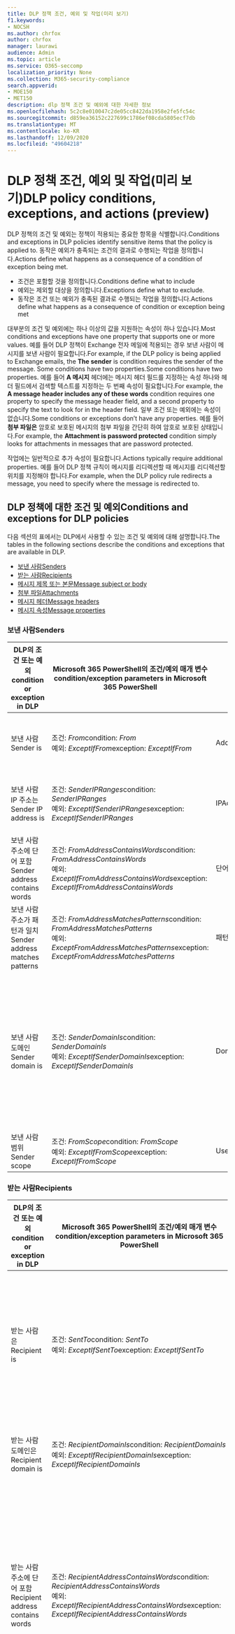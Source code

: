 ```yaml
---
title: DLP 정책 조건, 예외 및 작업(미리 보기)
f1.keywords:
- NOCSH
ms.author: chrfox
author: chrfox
manager: laurawi
audience: Admin
ms.topic: article
ms.service: O365-seccomp
localization_priority: None
ms.collection: M365-security-compliance
search.appverid:
- MOE150
- MET150
description: dlp 정책 조건 및 예외에 대한 자세한 정보
ms.openlocfilehash: 5c2c8e010047c2de05cc8422da1958e2fe5fc54c
ms.sourcegitcommit: d859ea36152c227699c1786ef08cda5805ecf7db
ms.translationtype: MT
ms.contentlocale: ko-KR
ms.lasthandoff: 12/09/2020
ms.locfileid: "49604218"
---
```

# <a name="dlp-policy-conditions-exceptions-and-actions-preview"></a><span data-ttu-id="acf7a-103">DLP 정책 조건, 예외 및 작업(미리 보기)</span><span class="sxs-lookup"><span data-stu-id="acf7a-103">DLP policy conditions, exceptions, and actions (preview)</span></span>

<span data-ttu-id="acf7a-104">DLP 정책의 조건 및 예외는 정책이 적용되는 중요한 항목을 식별합니다.</span><span class="sxs-lookup"><span data-stu-id="acf7a-104">Conditions and exceptions in DLP policies identify sensitive items that the policy is applied to.</span></span> <span data-ttu-id="acf7a-105">동작은 예외가 충족되는 조건의 결과로 수행되는 작업을 정의합니다.</span><span class="sxs-lookup"><span data-stu-id="acf7a-105">Actions define what happens as a consequence of a condition of exception being met.</span></span>

- <span data-ttu-id="acf7a-106">조건은 포함할 것을 정의합니다.</span><span class="sxs-lookup"><span data-stu-id="acf7a-106">Conditions define what to include</span></span>
- <span data-ttu-id="acf7a-107">예외는 제외할 대상을 정의합니다.</span><span class="sxs-lookup"><span data-stu-id="acf7a-107">Exceptions define what to exclude.</span></span>
- <span data-ttu-id="acf7a-108">동작은 조건 또는 예외가 충족된 결과로 수행되는 작업을 정의합니다.</span><span class="sxs-lookup"><span data-stu-id="acf7a-108">Actions define what happens as a consequence of condition or exception being met</span></span>
 
<span data-ttu-id="acf7a-109">대부분의 조건 및 예외에는 하나 이상의 값을 지원하는 속성이 하나 있습니다.</span><span class="sxs-lookup"><span data-stu-id="acf7a-109">Most conditions and exceptions have one property that supports one or more values.</span></span> <span data-ttu-id="acf7a-110">예를 들어 DLP 정책이 Exchange 전자 메일에  적용되는 경우 보낸 사람이 메시지를 보낸 사람이 필요합니다.</span><span class="sxs-lookup"><span data-stu-id="acf7a-110">For example, if the DLP policy is being applied to Exchange emails, the **The sender** is condition requires the sender of the message.</span></span> <span data-ttu-id="acf7a-111">Some conditions have two properties.</span><span class="sxs-lookup"><span data-stu-id="acf7a-111">Some conditions have two properties.</span></span> <span data-ttu-id="acf7a-112">예를 들어 **A 메시지** 헤더에는 메시지 헤더 필드를 지정하는 속성 하나와 헤더 필드에서 검색할 텍스트를 지정하는 두 번째 속성이 필요합니다.</span><span class="sxs-lookup"><span data-stu-id="acf7a-112">For example, the **A message header includes any of these words** condition requires one property to specify the message header field, and a second property to specify the text to look for in the header field.</span></span> <span data-ttu-id="acf7a-113">일부 조건 또는 예외에는 속성이 없습니다.</span><span class="sxs-lookup"><span data-stu-id="acf7a-113">Some conditions or exceptions don’t have any properties.</span></span> <span data-ttu-id="acf7a-114">예를 들어 **첨부 파일은** 암호로 보호된 메시지의 첨부 파일을 간단히 하여 암호로 보호된 상태입니다.</span><span class="sxs-lookup"><span data-stu-id="acf7a-114">For example, the **Attachment is password protected** condition simply looks for attachments in messages that are password protected.</span></span>

<span data-ttu-id="acf7a-115">작업에는 일반적으로 추가 속성이 필요합니다.</span><span class="sxs-lookup"><span data-stu-id="acf7a-115">Actions typically require additional properties.</span></span> <span data-ttu-id="acf7a-116">예를 들어 DLP 정책 규칙이 메시지를 리디렉션할 때 메시지를 리디렉션할 위치를 지정해야 합니다.</span><span class="sxs-lookup"><span data-stu-id="acf7a-116">For example, when the DLP policy rule redirects a message, you need to specify where the message is redirected to.</span></span> 
<!-- Some actions have multiple properties that are available or required. For example, when the rule adds a header field to the message header, you need to specify both the name and value of the header. When the rule adds a disclaimer to messages, you need to specify the disclaimer text, but you can also specify where to insert the text, or what to do if the disclaimer can't be added to the message. Typically, you can configure multiple actions in a rule, but some actions are exclusive. For example, one rule can't reject and redirect the same message.-->

## <a name="conditions-and-exceptions-for-dlp-policies"></a><span data-ttu-id="acf7a-117">DLP 정책에 대한 조건 및 예외</span><span class="sxs-lookup"><span data-stu-id="acf7a-117">Conditions and exceptions for DLP policies</span></span>

<span data-ttu-id="acf7a-118">다음 섹션의 표에서는 DLP에서 사용할 수 있는 조건 및 예외에 대해 설명합니다.</span><span class="sxs-lookup"><span data-stu-id="acf7a-118">The tables in the following sections describe the conditions and exceptions that are available in DLP.</span></span>

- [<span data-ttu-id="acf7a-119">보낸 사람</span><span class="sxs-lookup"><span data-stu-id="acf7a-119">Senders</span></span>](#senders)
- [<span data-ttu-id="acf7a-120">받는 사람</span><span class="sxs-lookup"><span data-stu-id="acf7a-120">Recipients</span></span>](#recipients)
- [<span data-ttu-id="acf7a-121">메시지 제목 또는 본문</span><span class="sxs-lookup"><span data-stu-id="acf7a-121">Message subject or body</span></span>](#message-subject-or-body)
- [<span data-ttu-id="acf7a-122">첨부 파일</span><span class="sxs-lookup"><span data-stu-id="acf7a-122">Attachments</span></span>](#attachments)
- [<span data-ttu-id="acf7a-123">메시지 헤더</span><span class="sxs-lookup"><span data-stu-id="acf7a-123">Message headers</span></span>](#message-headers)
- [<span data-ttu-id="acf7a-124">메시지 속성</span><span class="sxs-lookup"><span data-stu-id="acf7a-124">Message properties</span></span>](#message-properties)

### <a name="senders"></a><span data-ttu-id="acf7a-125">보낸 사람</span><span class="sxs-lookup"><span data-stu-id="acf7a-125">Senders</span></span>


|<span data-ttu-id="acf7a-126">**DLP의 조건 또는 예외**</span><span class="sxs-lookup"><span data-stu-id="acf7a-126">**condition or exception in DLP**</span></span>  |<span data-ttu-id="acf7a-127">**Microsoft 365 PowerShell의 조건/예외 매개 변수**</span><span class="sxs-lookup"><span data-stu-id="acf7a-127">**condition/exception parameters in Microsoft 365 PowerShell**</span></span> |<span data-ttu-id="acf7a-128">**속성 형식**</span><span class="sxs-lookup"><span data-stu-id="acf7a-128">**property type**</span></span>  |<span data-ttu-id="acf7a-129">**description**</span><span class="sxs-lookup"><span data-stu-id="acf7a-129">**description**</span></span>|
|---------|---------|---------|---------|
|<span data-ttu-id="acf7a-130">보낸 사람</span><span class="sxs-lookup"><span data-stu-id="acf7a-130">Sender is</span></span> |<span data-ttu-id="acf7a-131">조건: *From*</span><span class="sxs-lookup"><span data-stu-id="acf7a-131">condition: *From*</span></span> <br/> <span data-ttu-id="acf7a-132">예외: *ExceptIfFrom*</span><span class="sxs-lookup"><span data-stu-id="acf7a-132">exception: *ExceptIfFrom*</span></span>      |<span data-ttu-id="acf7a-133">Addresses</span><span class="sxs-lookup"><span data-stu-id="acf7a-133">Addresses</span></span> |     <span data-ttu-id="acf7a-134">조직의 지정된 사서함, 메일 사용자, 메일 연락처 또는 Microsoft 365 그룹에서 보낸 메시지입니다.</span><span class="sxs-lookup"><span data-stu-id="acf7a-134">Messages that are sent by the specified mailboxes, mail users, mail contacts, or Microsoft 365 groups in the organization.</span></span>|
|<span data-ttu-id="acf7a-135">보낸 사람 IP 주소는</span><span class="sxs-lookup"><span data-stu-id="acf7a-135">Sender IP address is</span></span>     |<span data-ttu-id="acf7a-136">조건: *SenderIPRanges*</span><span class="sxs-lookup"><span data-stu-id="acf7a-136">condition: *SenderIPRanges*</span></span><br/> <span data-ttu-id="acf7a-137">예외: *ExceptIfSenderIPRanges*</span><span class="sxs-lookup"><span data-stu-id="acf7a-137">exception: *ExceptIfSenderIPRanges*</span></span>         |  <span data-ttu-id="acf7a-138">IPAddressRanges</span><span class="sxs-lookup"><span data-stu-id="acf7a-138">IPAddressRanges</span></span>       | <span data-ttu-id="acf7a-139">보낸 사람 IP 주소가 지정된 IP 주소와 일치하거나 지정된 IP 주소 범위 내에 있는 메시지입니다.</span><span class="sxs-lookup"><span data-stu-id="acf7a-139">Messages where the sender's IP address matches the specified IP address, or falls within the specified IP address range.</span></span>       |
|<span data-ttu-id="acf7a-140">보낸 사람 주소에 단어 포함</span><span class="sxs-lookup"><span data-stu-id="acf7a-140">Sender address contains words</span></span>   | <span data-ttu-id="acf7a-141">조건: *FromAddressContainsWords*</span><span class="sxs-lookup"><span data-stu-id="acf7a-141">condition: *FromAddressContainsWords*</span></span> <br/> <span data-ttu-id="acf7a-142">예외: *ExceptIfFromAddressContainsWords*</span><span class="sxs-lookup"><span data-stu-id="acf7a-142">exception: *ExceptIfFromAddressContainsWords*</span></span>        |   <span data-ttu-id="acf7a-143">단어</span><span class="sxs-lookup"><span data-stu-id="acf7a-143">Words</span></span>      |   <span data-ttu-id="acf7a-144">보낸 사람 전자 메일 주소에 지정된 단어가 포함된 메시지입니다.</span><span class="sxs-lookup"><span data-stu-id="acf7a-144">Messages that contain the specified words in the sender's email address.</span></span>|
| <span data-ttu-id="acf7a-145">보낸 사람 주소가 패턴과 일치</span><span class="sxs-lookup"><span data-stu-id="acf7a-145">Sender address matches patterns</span></span>    | <span data-ttu-id="acf7a-146">조건: *FromAddressMatchesPatterns*</span><span class="sxs-lookup"><span data-stu-id="acf7a-146">condition: *FromAddressMatchesPatterns*</span></span> <br/> <span data-ttu-id="acf7a-147">예외: *ExceptFromAddressMatchesPatterns*</span><span class="sxs-lookup"><span data-stu-id="acf7a-147">exception: *ExceptFromAddressMatchesPatterns*</span></span>       |      <span data-ttu-id="acf7a-148">패턴</span><span class="sxs-lookup"><span data-stu-id="acf7a-148">Patterns</span></span>   |  <span data-ttu-id="acf7a-149">보낸 사람 전자 메일 주소에 지정된 정규식과 일치하는 텍스트 패턴이 포함된 메시지입니다.</span><span class="sxs-lookup"><span data-stu-id="acf7a-149">Messages where the sender's email address contains text patterns that match the specified regular expressions.</span></span>  |
|<span data-ttu-id="acf7a-150">보낸 사람 도메인</span><span class="sxs-lookup"><span data-stu-id="acf7a-150">Sender domain is</span></span>  |  <span data-ttu-id="acf7a-151">조건: *SenderDomainIs*</span><span class="sxs-lookup"><span data-stu-id="acf7a-151">condition: *SenderDomainIs*</span></span> <br/> <span data-ttu-id="acf7a-152">예외: *ExceptIfSenderDomainIs*</span><span class="sxs-lookup"><span data-stu-id="acf7a-152">exception: *ExceptIfSenderDomainIs*</span></span>       |<span data-ttu-id="acf7a-153">DomainName</span><span class="sxs-lookup"><span data-stu-id="acf7a-153">DomainName</span></span>         |     <span data-ttu-id="acf7a-154">보낸 사람 전자 메일 주소의 도메인이 지정된 값과 일치하는 메시지입니다.</span><span class="sxs-lookup"><span data-stu-id="acf7a-154">Messages where the domain of the sender's email address matches the specified value.</span></span> <span data-ttu-id="acf7a-155">지정된 도메인(예: 도메인의  하위 도메인)을 포함하는 보낸 사람 도메인을 찾아야 하는 경우 보낸 사람 주소가 일치하는(FromAddressMatchesPatterns) 조건을 사용하고 다음 구문을 사용하여 도메인을 \. 지정합니다. \.</span><span class="sxs-lookup"><span data-stu-id="acf7a-155">If you need to find sender domains that *contain* the specified domain (for example, any subdomain of a domain), use **The sender address matches**(*FromAddressMatchesPatterns*) condition and specify the domain by using the syntax: '\.domain\.com$'.</span></span>    |
|<span data-ttu-id="acf7a-156">보낸 사람 범위</span><span class="sxs-lookup"><span data-stu-id="acf7a-156">Sender scope</span></span>    | <span data-ttu-id="acf7a-157">조건: *FromScope*</span><span class="sxs-lookup"><span data-stu-id="acf7a-157">condition: *FromScope*</span></span> <br/> <span data-ttu-id="acf7a-158">예외: *ExceptIfFromScope*</span><span class="sxs-lookup"><span data-stu-id="acf7a-158">exception: *ExceptIfFromScope*</span></span>    | <span data-ttu-id="acf7a-159">UserScopeFrom</span><span class="sxs-lookup"><span data-stu-id="acf7a-159">UserScopeFrom</span></span>    |    <span data-ttu-id="acf7a-160">내부 또는 외부 보낸 사람이 보낸 메시지입니다.</span><span class="sxs-lookup"><span data-stu-id="acf7a-160">Messages that are sent by either internal or external senders.</span></span>    |

### <a name="recipients"></a><span data-ttu-id="acf7a-161">받는 사람</span><span class="sxs-lookup"><span data-stu-id="acf7a-161">Recipients</span></span>

|<span data-ttu-id="acf7a-162">**DLP의 조건 또는 예외**</span><span class="sxs-lookup"><span data-stu-id="acf7a-162">**condition or exception in DLP**</span></span>| <span data-ttu-id="acf7a-163">**Microsoft 365 PowerShell의 조건/예외 매개 변수**</span><span class="sxs-lookup"><span data-stu-id="acf7a-163">**condition/exception parameters in Microsoft 365 PowerShell**</span></span> |    <span data-ttu-id="acf7a-164">**속성 형식**</span><span class="sxs-lookup"><span data-stu-id="acf7a-164">**property type**</span></span> | <span data-ttu-id="acf7a-165">**description**</span><span class="sxs-lookup"><span data-stu-id="acf7a-165">**description**</span></span>|
|---------|---------|---------|---------|
|<span data-ttu-id="acf7a-166">받는 사람은</span><span class="sxs-lookup"><span data-stu-id="acf7a-166">Recipient is</span></span>|  <span data-ttu-id="acf7a-167">조건: *SentTo*</span><span class="sxs-lookup"><span data-stu-id="acf7a-167">condition: *SentTo*</span></span> <br/> <span data-ttu-id="acf7a-168">예외: *ExceptIfSentTo*</span><span class="sxs-lookup"><span data-stu-id="acf7a-168">exception: *ExceptIfSentTo*</span></span> | <span data-ttu-id="acf7a-169">Addresses</span><span class="sxs-lookup"><span data-stu-id="acf7a-169">Addresses</span></span> | <span data-ttu-id="acf7a-170">받는 사람 중 한 명이 조직의 지정된 사서함, 메일 사용자 또는 메일 연락처인 메시지입니다.</span><span class="sxs-lookup"><span data-stu-id="acf7a-170">Messages where one of the recipients is the specified mailbox, mail user, or mail contact in the organization.</span></span> <span data-ttu-id="acf7a-171">받는 사람은 메시지의 받는 **사람,Cc** 또는 **Bcc** 필드에 있을 수 있습니다.</span><span class="sxs-lookup"><span data-stu-id="acf7a-171">The recipients can be in the **To**, **Cc**, or **Bcc** fields of the message.</span></span>|
|<span data-ttu-id="acf7a-172">받는 사람 도메인은</span><span class="sxs-lookup"><span data-stu-id="acf7a-172">Recipient domain is</span></span>|   <span data-ttu-id="acf7a-173">조건: *RecipientDomainIs*</span><span class="sxs-lookup"><span data-stu-id="acf7a-173">condition: *RecipientDomainIs*</span></span> <br/> <span data-ttu-id="acf7a-174">예외: *ExceptIfRecipientDomainIs*</span><span class="sxs-lookup"><span data-stu-id="acf7a-174">exception: *ExceptIfRecipientDomainIs*</span></span> |   <span data-ttu-id="acf7a-175">DomainName</span><span class="sxs-lookup"><span data-stu-id="acf7a-175">DomainName</span></span> |    <span data-ttu-id="acf7a-176">보낸 사람 전자 메일 주소의 도메인이 지정된 값과 일치하는 메시지입니다.</span><span class="sxs-lookup"><span data-stu-id="acf7a-176">Messages where the domain of the sender's email address matches the specified value.</span></span>|
|<span data-ttu-id="acf7a-177">받는 사람 주소에 단어 포함</span><span class="sxs-lookup"><span data-stu-id="acf7a-177">Recipient address contains words</span></span>|  <span data-ttu-id="acf7a-178">조건: *RecipientAddressContainsWords*</span><span class="sxs-lookup"><span data-stu-id="acf7a-178">condition: *RecipientAddressContainsWords*</span></span> <br/> <span data-ttu-id="acf7a-179">예외: *ExceptIfRecipientAddressContainsWords*</span><span class="sxs-lookup"><span data-stu-id="acf7a-179">exception: *ExceptIfRecipientAddressContainsWords*</span></span>|    <span data-ttu-id="acf7a-180">단어</span><span class="sxs-lookup"><span data-stu-id="acf7a-180">Words</span></span>|  <span data-ttu-id="acf7a-181">받는 사람의 전자 메일 주소에 지정된 단어가 포함된 메시지입니다.</span><span class="sxs-lookup"><span data-stu-id="acf7a-181">Messages that contain the specified words in the recipient's email address.</span></span> <br/><span data-ttu-id="acf7a-p106">**참고**: 이 조건은 받는 사람 프록시 주소로 보낸 메시지는 고려하지 않습니다. 받는 사람의 기본 전자 메일 주소로 보낸 메시지만 일치시킵니다.</span><span class="sxs-lookup"><span data-stu-id="acf7a-p106">**Note**: This condition doesn't consider messages that are sent to recipient proxy addresses. It only matches messages that are sent to the recipient's primary email address.</span></span>|
|<span data-ttu-id="acf7a-184">받는 사람 주소가 패턴과 일치</span><span class="sxs-lookup"><span data-stu-id="acf7a-184">Recipient address matches patterns</span></span>| <span data-ttu-id="acf7a-185">조건: *RecipientAddressMatchesPatterns*</span><span class="sxs-lookup"><span data-stu-id="acf7a-185">condition: *RecipientAddressMatchesPatterns*</span></span> <br/> <span data-ttu-id="acf7a-186">예외: *ExceptIfRecipientAddressMatchesPatterns*</span><span class="sxs-lookup"><span data-stu-id="acf7a-186">exception: *ExceptIfRecipientAddressMatchesPatterns*</span></span>|   <span data-ttu-id="acf7a-187">패턴</span><span class="sxs-lookup"><span data-stu-id="acf7a-187">Patterns</span></span>    |<span data-ttu-id="acf7a-188">받는 사람의 전자 메일 주소에 지정된 정규식과 일치하는 텍스트 패턴이 포함된 메시지입니다.</span><span class="sxs-lookup"><span data-stu-id="acf7a-188">Messages where a recipient's email address contains text patterns that match the specified regular expressions.</span></span> <br/> <span data-ttu-id="acf7a-p107">**참고**: 이 조건은 받는 사람 프록시 주소로 보낸 메시지는 고려하지 않습니다. 받는 사람의 기본 전자 메일 주소로 보낸 메시지만 일치시킵니다.</span><span class="sxs-lookup"><span data-stu-id="acf7a-p107">**Note**: This condition doesn't consider messages that are sent to recipient proxy addresses. It only matches messages that are sent to the recipient's primary email address.</span></span>|
|<span data-ttu-id="acf7a-191">구성원에게 전송</span><span class="sxs-lookup"><span data-stu-id="acf7a-191">Sent to member of</span></span>| <span data-ttu-id="acf7a-192">조건: *SentToMemberOf*</span><span class="sxs-lookup"><span data-stu-id="acf7a-192">condition: *SentToMemberOf*</span></span> <br/> <span data-ttu-id="acf7a-193">예외: *ExceptIfSentToMemberOf*</span><span class="sxs-lookup"><span data-stu-id="acf7a-193">exception: *ExceptIfSentToMemberOf*</span></span>|  <span data-ttu-id="acf7a-194">Addresses</span><span class="sxs-lookup"><span data-stu-id="acf7a-194">Addresses</span></span>|  <span data-ttu-id="acf7a-195">지정된 메일 그룹, 메일 사용이 가능한 보안 그룹 또는 Microsoft 365 그룹의 구성원인 받는 사람이 포함된 메시지입니다.</span><span class="sxs-lookup"><span data-stu-id="acf7a-195">Messages that contain recipients who are members of the specified distribution group, mail-enabled security group, or Microsoft 365 group.</span></span> <span data-ttu-id="acf7a-196">그룹은 메시지의 **To,** **Cc** 또는 **Bcc** 필드에 있을 수 있습니다.</span><span class="sxs-lookup"><span data-stu-id="acf7a-196">The group can be in the **To**, **Cc**, or **Bcc** fields of the message.</span></span>|

### <a name="message-subject-or-body"></a><span data-ttu-id="acf7a-197">메시지 제목 또는 본문</span><span class="sxs-lookup"><span data-stu-id="acf7a-197">Message subject or body</span></span>

|<span data-ttu-id="acf7a-198">**DLP의 조건 또는 예외**</span><span class="sxs-lookup"><span data-stu-id="acf7a-198">**condition or exception in DLP**</span></span> | <span data-ttu-id="acf7a-199">**Microsoft 365 PowerShell의 조건/예외 매개 변수**</span><span class="sxs-lookup"><span data-stu-id="acf7a-199">**condition/exception parameters in Microsoft 365 PowerShell**</span></span> |<span data-ttu-id="acf7a-200">**속성 형식**</span><span class="sxs-lookup"><span data-stu-id="acf7a-200">**property type**</span></span>| <span data-ttu-id="acf7a-201">**description**</span><span class="sxs-lookup"><span data-stu-id="acf7a-201">**description**</span></span>|
|---------|---------|---------|---------|
|<span data-ttu-id="acf7a-202">제목에 단어 또는 구가 들어 있습니다.</span><span class="sxs-lookup"><span data-stu-id="acf7a-202">Subject contains words or phrases</span></span>| <span data-ttu-id="acf7a-203">조건: *SubjectContainsWords*</span><span class="sxs-lookup"><span data-stu-id="acf7a-203">condition: *SubjectContainsWords*</span></span> <br/> <span data-ttu-id="acf7a-204">예외: *ExceptIf SubjectContainsWords*</span><span class="sxs-lookup"><span data-stu-id="acf7a-204">exception: *ExceptIf SubjectContainsWords*</span></span>| <span data-ttu-id="acf7a-205">단어</span><span class="sxs-lookup"><span data-stu-id="acf7a-205">Words</span></span>   |<span data-ttu-id="acf7a-206">제목 필드에 지정된 단어가 있는 메시지입니다.</span><span class="sxs-lookup"><span data-stu-id="acf7a-206">Messages that have the specified words in the Subject field.</span></span>|
|<span data-ttu-id="acf7a-207">제목 일치 패턴</span><span class="sxs-lookup"><span data-stu-id="acf7a-207">Subject matches patterns</span></span>|<span data-ttu-id="acf7a-208">조건: *SubjectMatchesPatterns*</span><span class="sxs-lookup"><span data-stu-id="acf7a-208">condition: *SubjectMatchesPatterns*</span></span> <br/> <span data-ttu-id="acf7a-209">예외: *SubjectMatchesPatterns 제외*</span><span class="sxs-lookup"><span data-stu-id="acf7a-209">exception: *ExceptIf SubjectMatchesPatterns*</span></span>|<span data-ttu-id="acf7a-210">패턴</span><span class="sxs-lookup"><span data-stu-id="acf7a-210">Patterns</span></span>   |<span data-ttu-id="acf7a-211">제목 필드에 지정된 정규식과 일치하는 텍스트 패턴이 포함된 메시지입니다.</span><span class="sxs-lookup"><span data-stu-id="acf7a-211">Messages where the Subject field contain text patterns that match the specified regular expressions.</span></span>|
|<span data-ttu-id="acf7a-212">콘텐츠에 다음 포함</span><span class="sxs-lookup"><span data-stu-id="acf7a-212">Content contains</span></span>|  <span data-ttu-id="acf7a-213">조건: *ContentContainsSensitiveInformation*</span><span class="sxs-lookup"><span data-stu-id="acf7a-213">condition: *ContentContainsSensitiveInformation*</span></span> <br/> <span data-ttu-id="acf7a-214">exception *ExceptIfContentContainsSensitiveInformation*</span><span class="sxs-lookup"><span data-stu-id="acf7a-214">exception *ExceptIfContentContainsSensitiveInformation*</span></span>| <span data-ttu-id="acf7a-215">SensitiveInformationTypes</span><span class="sxs-lookup"><span data-stu-id="acf7a-215">SensitiveInformationTypes</span></span>|  <span data-ttu-id="acf7a-216">DLP(데이터 손실 방지) 정책에 정의된 중요한 정보를 포함하는 메시지 또는 문서입니다.</span><span class="sxs-lookup"><span data-stu-id="acf7a-216">Messages or documents that contain sensitive information as defined by data loss prevention (DLP) policies.</span></span>|
| <span data-ttu-id="acf7a-217">제목 또는 본문 일치 패턴</span><span class="sxs-lookup"><span data-stu-id="acf7a-217">Subject or Body matches pattern</span></span>    | <span data-ttu-id="acf7a-218">조건: *SubjectOrBodyMatchesPatterns*</span><span class="sxs-lookup"><span data-stu-id="acf7a-218">condition: *SubjectOrBodyMatchesPatterns*</span></span> <br/> <span data-ttu-id="acf7a-219">예외: *ExceptIfSubjectOrBodyMatchesPatterns*</span><span class="sxs-lookup"><span data-stu-id="acf7a-219">exception: *ExceptIfSubjectOrBodyMatchesPatterns*</span></span>    | <span data-ttu-id="acf7a-220">패턴</span><span class="sxs-lookup"><span data-stu-id="acf7a-220">Patterns</span></span>    | <span data-ttu-id="acf7a-221">제목 필드 또는 메시지 본문에 지정된 정규식과 일치하는 텍스트 패턴이 포함된 메시지입니다.</span><span class="sxs-lookup"><span data-stu-id="acf7a-221">Messages where the subject field or message body contains text patterns that match the specified regular expressions.</span></span>    |
| <span data-ttu-id="acf7a-222">제목 또는 본문에 단어 포함</span><span class="sxs-lookup"><span data-stu-id="acf7a-222">Subject or Body contains words</span></span>    | <span data-ttu-id="acf7a-223">조건: *SubjectOrBodyContainsWords*</span><span class="sxs-lookup"><span data-stu-id="acf7a-223">condition: *SubjectOrBodyContainsWords*</span></span> <br/> <span data-ttu-id="acf7a-224">예외: *ExceptIfSubjectOrBodyContainsWords*</span><span class="sxs-lookup"><span data-stu-id="acf7a-224">exception: *ExceptIfSubjectOrBodyContainsWords*</span></span>    | <span data-ttu-id="acf7a-225">단어</span><span class="sxs-lookup"><span data-stu-id="acf7a-225">Words</span></span>    | <span data-ttu-id="acf7a-226">제목 필드 또는 메시지 본문에 지정된 단어가 있는 메시지</span><span class="sxs-lookup"><span data-stu-id="acf7a-226">Messages that have the specified words in the subject field or message body</span></span>    |


### <a name="attachments"></a><span data-ttu-id="acf7a-227">첨부 파일</span><span class="sxs-lookup"><span data-stu-id="acf7a-227">Attachments</span></span>

|<span data-ttu-id="acf7a-228">**DLP의 조건 또는 예외**</span><span class="sxs-lookup"><span data-stu-id="acf7a-228">**condition or exception in DLP**</span></span>| <span data-ttu-id="acf7a-229">**Microsoft 365 PowerShell의 조건/예외 매개 변수**</span><span class="sxs-lookup"><span data-stu-id="acf7a-229">**condition/exception parameters in Microsoft 365 PowerShell**</span></span>| <span data-ttu-id="acf7a-230">**속성 형식**</span><span class="sxs-lookup"><span data-stu-id="acf7a-230">**property type**</span></span>   |<span data-ttu-id="acf7a-231">**description**</span><span class="sxs-lookup"><span data-stu-id="acf7a-231">**description**</span></span>|
|---------|---------|---------|---------|
|<span data-ttu-id="acf7a-232">첨부 파일이 암호로 보호됨</span><span class="sxs-lookup"><span data-stu-id="acf7a-232">Attachment is password protected</span></span>|<span data-ttu-id="acf7a-233">조건: *DocumentIsPasswordProtected*</span><span class="sxs-lookup"><span data-stu-id="acf7a-233">condition: *DocumentIsPasswordProtected*</span></span> <br/> <span data-ttu-id="acf7a-234">예외: *ExceptIfDocumentIsPasswordProtected*</span><span class="sxs-lookup"><span data-stu-id="acf7a-234">exception: *ExceptIfDocumentIsPasswordProtected*</span></span>|<span data-ttu-id="acf7a-235">없음</span><span class="sxs-lookup"><span data-stu-id="acf7a-235">none</span></span>| <span data-ttu-id="acf7a-236">첨부 파일이 암호로 보호되어 검사할 수 없는 메시지입니다.</span><span class="sxs-lookup"><span data-stu-id="acf7a-236">Messages where an attachment is password protected (and therefore can't be scanned).</span></span> <span data-ttu-id="acf7a-237">암호 검색은 Office 문서, .zip 파일 및 .7z 파일에만 작동합니다.</span><span class="sxs-lookup"><span data-stu-id="acf7a-237">Password detection only works for Office documents, .zip files, and .7z files.</span></span>|
|<span data-ttu-id="acf7a-238">첨부 파일의 파일 확장명은</span><span class="sxs-lookup"><span data-stu-id="acf7a-238">Attachment’s file extension is</span></span>|<span data-ttu-id="acf7a-239">조건: *ContentExtensionMatchesWords*</span><span class="sxs-lookup"><span data-stu-id="acf7a-239">condition: *ContentExtensionMatchesWords*</span></span> <br/> <span data-ttu-id="acf7a-240">예외: *ExceptIfContentExtensionMatchesWords*</span><span class="sxs-lookup"><span data-stu-id="acf7a-240">exception: *ExceptIfContentExtensionMatchesWords*</span></span>|  <span data-ttu-id="acf7a-241">단어</span><span class="sxs-lookup"><span data-stu-id="acf7a-241">Words</span></span>   |<span data-ttu-id="acf7a-242">첨부 파일의 파일 확장명이 지정된 단어와 일치하는 메시지입니다.</span><span class="sxs-lookup"><span data-stu-id="acf7a-242">Messages where an attachment's file extension matches any of the specified words.</span></span>|
|<span data-ttu-id="acf7a-243">전자 메일 첨부 파일 콘텐츠를 검색할 수 없습니다.</span><span class="sxs-lookup"><span data-stu-id="acf7a-243">Any email attachment’s content could not be scanned</span></span>|<span data-ttu-id="acf7a-244">조건: *DocumentIsUnsupported*</span><span class="sxs-lookup"><span data-stu-id="acf7a-244">condition: *DocumentIsUnsupported*</span></span> <br/><span data-ttu-id="acf7a-245">예외: *ExceptIf DocumentIsUnsupported*</span><span class="sxs-lookup"><span data-stu-id="acf7a-245">exception: *ExceptIf DocumentIsUnsupported*</span></span>|   <span data-ttu-id="acf7a-246">해당 없음</span><span class="sxs-lookup"><span data-stu-id="acf7a-246">n/a</span></span>|    <span data-ttu-id="acf7a-247">첨부 파일이 Exchange Online에서 기본적으로 인식되지 않는 메시지입니다.</span><span class="sxs-lookup"><span data-stu-id="acf7a-247">Messages where an attachment isn't natively recognized by Exchange Online.</span></span>|
|<span data-ttu-id="acf7a-248">전자 메일 첨부 파일 콘텐츠가 검색을 완료하지 못했습니다.</span><span class="sxs-lookup"><span data-stu-id="acf7a-248">Any email attachment’s content didn’t complete scanning</span></span>|   <span data-ttu-id="acf7a-249">조건: *ProcessingLimitExceeded*</span><span class="sxs-lookup"><span data-stu-id="acf7a-249">condition: *ProcessingLimitExceeded*</span></span> <br/> <span data-ttu-id="acf7a-250">예외: *ExceptIfProcessingLimitExceeded*</span><span class="sxs-lookup"><span data-stu-id="acf7a-250">exception: *ExceptIfProcessingLimitExceeded*</span></span>|    <span data-ttu-id="acf7a-251">해당 없음</span><span class="sxs-lookup"><span data-stu-id="acf7a-251">n/a</span></span> |<span data-ttu-id="acf7a-252">규칙 엔진이 첨부 파일 검색을 완료할 수 없는 메시지입니다.</span><span class="sxs-lookup"><span data-stu-id="acf7a-252">Messages where the rules engine couldn't complete the scanning of the attachments.</span></span> <span data-ttu-id="acf7a-253">이 조건을 사용하여 콘텐츠를 완전히 검색할 수 없는 메시지를 식별하고 처리하기 위해 함께 작동되는 규칙을 만들 수 있습니다.</span><span class="sxs-lookup"><span data-stu-id="acf7a-253">You can use this condition to create rules that work together to identify and process messages where the content couldn't be fully scanned.</span></span>|
|<span data-ttu-id="acf7a-254">문서 이름에 단어 포함</span><span class="sxs-lookup"><span data-stu-id="acf7a-254">Document name contains words</span></span>|<span data-ttu-id="acf7a-255">조건: *DocumentNameMatchesWords*</span><span class="sxs-lookup"><span data-stu-id="acf7a-255">condition: *DocumentNameMatchesWords*</span></span> <br/> <span data-ttu-id="acf7a-256">예외: *ExceptIfDocumentNameMatchesWords*</span><span class="sxs-lookup"><span data-stu-id="acf7a-256">exception: *ExceptIfDocumentNameMatchesWords*</span></span> |<span data-ttu-id="acf7a-257">단어</span><span class="sxs-lookup"><span data-stu-id="acf7a-257">Words</span></span>  |<span data-ttu-id="acf7a-258">첨부 파일의 파일 이름이 지정된 단어와 일치하는 메시지입니다.</span><span class="sxs-lookup"><span data-stu-id="acf7a-258">Messages where an attachment's file name matches any of the specified words.</span></span>|
|<span data-ttu-id="acf7a-259">문서 이름이 패턴과 일치</span><span class="sxs-lookup"><span data-stu-id="acf7a-259">Document name matches patterns</span></span>|<span data-ttu-id="acf7a-260">조건: *DocumentNameMatchesPatterns*</span><span class="sxs-lookup"><span data-stu-id="acf7a-260">condition: *DocumentNameMatchesPatterns*</span></span> <br/> <span data-ttu-id="acf7a-261">예외: *ExceptIfDocumentNameMatchesPatterns*</span><span class="sxs-lookup"><span data-stu-id="acf7a-261">exception: *ExceptIfDocumentNameMatchesPatterns*</span></span>|    <span data-ttu-id="acf7a-262">패턴</span><span class="sxs-lookup"><span data-stu-id="acf7a-262">Patterns</span></span>    |<span data-ttu-id="acf7a-263">첨부 파일의 파일 이름에 지정된 정규식과 일치하는 텍스트 패턴이 포함된 메시지입니다.</span><span class="sxs-lookup"><span data-stu-id="acf7a-263">Messages where an attachment's file name contains text patterns that match the specified regular expressions.</span></span>|
|<span data-ttu-id="acf7a-264">문서 속성은</span><span class="sxs-lookup"><span data-stu-id="acf7a-264">Document property is</span></span>|<span data-ttu-id="acf7a-265">조건: *ContentPropertyContainsWords*</span><span class="sxs-lookup"><span data-stu-id="acf7a-265">condition: *ContentPropertyContainsWords*</span></span> <br/> <span data-ttu-id="acf7a-266">예외: *ExceptIfContentPropertyContainsWords*</span><span class="sxs-lookup"><span data-stu-id="acf7a-266">exception: *ExceptIfContentPropertyContainsWords*</span></span> |<span data-ttu-id="acf7a-267">단어</span><span class="sxs-lookup"><span data-stu-id="acf7a-267">Words</span></span>| <span data-ttu-id="acf7a-268">첨부 파일의 파일 확장명이 지정된 단어와 일치하는 메시지 또는 문서입니다.</span><span class="sxs-lookup"><span data-stu-id="acf7a-268">Messages or documents where an attachment's file extension matches any of the specified words.</span></span>|
|<span data-ttu-id="acf7a-269">문서 크기가 같거나 보다 크거나 같은 경우</span><span class="sxs-lookup"><span data-stu-id="acf7a-269">Document size equals or is greater than</span></span>| <span data-ttu-id="acf7a-270">조건: *DocumentSizeOver*</span><span class="sxs-lookup"><span data-stu-id="acf7a-270">condition: *DocumentSizeOver*</span></span> <br/> <span data-ttu-id="acf7a-271">예외: *ExceptIfDocumentSizeOver*</span><span class="sxs-lookup"><span data-stu-id="acf7a-271">exception: *ExceptIfDocumentSizeOver*</span></span>|    <span data-ttu-id="acf7a-272">Size</span><span class="sxs-lookup"><span data-stu-id="acf7a-272">Size</span></span>    |<span data-ttu-id="acf7a-273">첨부 파일이 지정된 값보다 크거나 같은 메시지입니다.</span><span class="sxs-lookup"><span data-stu-id="acf7a-273">Messages where any attachment is greater than or equal to the specified value.</span></span>|

### <a name="message-headers"></a><span data-ttu-id="acf7a-274">메시지 헤더</span><span class="sxs-lookup"><span data-stu-id="acf7a-274">Message Headers</span></span>

|<span data-ttu-id="acf7a-275">**DLP의 조건 또는 예외**</span><span class="sxs-lookup"><span data-stu-id="acf7a-275">**condition or exception in DLP**</span></span>| <span data-ttu-id="acf7a-276">**Microsoft 365 PowerShell의 조건/예외 매개 변수**</span><span class="sxs-lookup"><span data-stu-id="acf7a-276">**condition/exception parameters in Microsoft 365 PowerShell**</span></span>| <span data-ttu-id="acf7a-277">**속성 형식**</span><span class="sxs-lookup"><span data-stu-id="acf7a-277">**property type**</span></span>|  <span data-ttu-id="acf7a-278">**description**</span><span class="sxs-lookup"><span data-stu-id="acf7a-278">**description**</span></span>|
|---------|---------|---------|---------|
|<span data-ttu-id="acf7a-279">헤더에 단어 또는 구가 포함되어 있습니다.</span><span class="sxs-lookup"><span data-stu-id="acf7a-279">Header contains words or phrases</span></span>|<span data-ttu-id="acf7a-280">조건: *HeaderContainsWords*</span><span class="sxs-lookup"><span data-stu-id="acf7a-280">condition: *HeaderContainsWords*</span></span> <br/> <span data-ttu-id="acf7a-281">예외: *ExceptIfHeaderContainsWords*</span><span class="sxs-lookup"><span data-stu-id="acf7a-281">exception: *ExceptIfHeaderContainsWords*</span></span>|  <span data-ttu-id="acf7a-282">해시 테이블</span><span class="sxs-lookup"><span data-stu-id="acf7a-282">Hash Table</span></span>  |<span data-ttu-id="acf7a-283">지정한 헤더 필드가 포함된 메시지와 해당 헤더 필드의 값에 지정된 단어가 들어 있습니다.</span><span class="sxs-lookup"><span data-stu-id="acf7a-283">Messages that contain the specified header field, and the value of that header field contains the specified words.</span></span>|
|<span data-ttu-id="acf7a-284">헤더가 패턴과 일치</span><span class="sxs-lookup"><span data-stu-id="acf7a-284">Header matches patterns</span></span>|   <span data-ttu-id="acf7a-285">조건: *HeaderMatchesPatterns*</span><span class="sxs-lookup"><span data-stu-id="acf7a-285">condition: *HeaderMatchesPatterns*</span></span> <br/> <span data-ttu-id="acf7a-286">예외: *ExceptIfHeaderMatchesPatterns*</span><span class="sxs-lookup"><span data-stu-id="acf7a-286">exception: *ExceptIfHeaderMatchesPatterns*</span></span>|    <span data-ttu-id="acf7a-287">해시 테이블</span><span class="sxs-lookup"><span data-stu-id="acf7a-287">Hash Table</span></span>  |<span data-ttu-id="acf7a-288">지정한 헤더 필드가 포함된 메시지와 해당 헤더 필드 값에 지정된 정규식이 포함되어 있습니다.</span><span class="sxs-lookup"><span data-stu-id="acf7a-288">Messages that contain the specified header field, and the value of that header field contains the specified regular expressions.</span></span>|

### <a name="message-properties"></a><span data-ttu-id="acf7a-289">메시지 속성</span><span class="sxs-lookup"><span data-stu-id="acf7a-289">Message properties</span></span>

|<span data-ttu-id="acf7a-290">**DLP의 조건 또는 예외**</span><span class="sxs-lookup"><span data-stu-id="acf7a-290">**condition or exception in DLP**</span></span>| <span data-ttu-id="acf7a-291">**Microsoft 365 PowerShell의 조건/예외 매개 변수**</span><span class="sxs-lookup"><span data-stu-id="acf7a-291">**condition/exception parameters in Microsoft 365 PowerShell**</span></span>| <span data-ttu-id="acf7a-292">**속성 형식**</span><span class="sxs-lookup"><span data-stu-id="acf7a-292">**property type**</span></span>   |<span data-ttu-id="acf7a-293">**description**</span><span class="sxs-lookup"><span data-stu-id="acf7a-293">**description**</span></span>|
|---------|---------|---------|---------|
|<span data-ttu-id="acf7a-294">메시지 크기 이상</span><span class="sxs-lookup"><span data-stu-id="acf7a-294">Message size over</span></span>|<span data-ttu-id="acf7a-295">조건: *MessageSizeOver*</span><span class="sxs-lookup"><span data-stu-id="acf7a-295">condition: *MessageSizeOver*</span></span> <br/> <span data-ttu-id="acf7a-296">예외: *ExceptIfMessageSizeOver*</span><span class="sxs-lookup"><span data-stu-id="acf7a-296">exception: *ExceptIfMessageSizeOver*</span></span>| <span data-ttu-id="acf7a-297">Size</span><span class="sxs-lookup"><span data-stu-id="acf7a-297">Size</span></span>    |<span data-ttu-id="acf7a-298">전체 크기(메시지 및 첨부 파일)가 지정된 값보다 크거나 같은 메시지입니다.</span><span class="sxs-lookup"><span data-stu-id="acf7a-298">Messages where the total size (message plus attachments) is greater than or equal to the specified value.</span></span> <br/><span data-ttu-id="acf7a-299">**참고:** 사서함의 메시지 크기 제한은 메일 흐름 규칙 전에 평가됩니다.</span><span class="sxs-lookup"><span data-stu-id="acf7a-299">**Note**: Message size limits on mailboxes are evaluated before mail flow rules.</span></span> <span data-ttu-id="acf7a-300">사서함에 대해 너무 큰 메시지는 이 조건이 있는 규칙이 메시지에 대해 처리되기 전에 거부됩니다.</span><span class="sxs-lookup"><span data-stu-id="acf7a-300">A message that's too large for a mailbox will be rejected before a rule with this condition is able to act on the message.</span></span>|
| <span data-ttu-id="acf7a-301">중요도</span><span class="sxs-lookup"><span data-stu-id="acf7a-301">With importance</span></span>    | <span data-ttu-id="acf7a-302">조건: *WithImportance*</span><span class="sxs-lookup"><span data-stu-id="acf7a-302">condition: *WithImportance*</span></span> <br/> <span data-ttu-id="acf7a-303">예외: *ExceptIfWithImportance*</span><span class="sxs-lookup"><span data-stu-id="acf7a-303">exception: *ExceptIfWithImportance*</span></span>    | <span data-ttu-id="acf7a-304">Importance</span><span class="sxs-lookup"><span data-stu-id="acf7a-304">Importance</span></span>    | <span data-ttu-id="acf7a-305">지정된 중요도 수준으로 표시된 메시지입니다.</span><span class="sxs-lookup"><span data-stu-id="acf7a-305">Messages that are marked with the specified importance level.</span></span>    |
| <span data-ttu-id="acf7a-306">콘텐츠 문자 집합에 단어 포함</span><span class="sxs-lookup"><span data-stu-id="acf7a-306">Content character set contains words</span></span>    | <span data-ttu-id="acf7a-307">조건: *ContentCharacterSetContainsWords*</span><span class="sxs-lookup"><span data-stu-id="acf7a-307">condition: *ContentCharacterSetContainsWords*</span></span> <br/> <span data-ttu-id="acf7a-308">*ExceptIfContentCharacterSetContainsWords*</span><span class="sxs-lookup"><span data-stu-id="acf7a-308">*ExceptIfContentCharacterSetContainsWords*</span></span>    | <span data-ttu-id="acf7a-309">CharacterSets</span><span class="sxs-lookup"><span data-stu-id="acf7a-309">CharacterSets</span></span>    | <span data-ttu-id="acf7a-310">지정된 문자 집합 이름이 있는 메시지입니다.</span><span class="sxs-lookup"><span data-stu-id="acf7a-310">Messages that have any of the specified character set names.</span></span>    |
| <span data-ttu-id="acf7a-311">보낸 사람 다시 보류</span><span class="sxs-lookup"><span data-stu-id="acf7a-311">Has sender override</span></span>    | <span data-ttu-id="acf7a-312">조건: *HasSenderOverride*</span><span class="sxs-lookup"><span data-stu-id="acf7a-312">condition: *HasSenderOverride*</span></span> <br/> <span data-ttu-id="acf7a-313">예외: *ExceptIfHasSenderOverride*</span><span class="sxs-lookup"><span data-stu-id="acf7a-313">exception: *ExceptIfHasSenderOverride*</span></span>    | <span data-ttu-id="acf7a-314">해당 없음</span><span class="sxs-lookup"><span data-stu-id="acf7a-314">n/a</span></span>    | <span data-ttu-id="acf7a-315">보낸 사람이 DLP(데이터 손실 방지) 정책을 다시 적용하기로 선택한 메시지입니다.</span><span class="sxs-lookup"><span data-stu-id="acf7a-315">Messages where the sender has chosen to override a data loss prevention (DLP) policy.</span></span> <span data-ttu-id="acf7a-316">DLP 정책에 대한 자세한 내용은 데이터 손실 [방지를 참조하십시오.](https://docs.microsoft.com/microsoft-365/compliance/data-loss-prevention-policies)</span><span class="sxs-lookup"><span data-stu-id="acf7a-316">For more information about DLP policies see [Data loss prevention](https://docs.microsoft.com/microsoft-365/compliance/data-loss-prevention-policies).</span></span>   |
| <span data-ttu-id="acf7a-317">메시지 유형이 일치</span><span class="sxs-lookup"><span data-stu-id="acf7a-317">Message type matches</span></span>    | <span data-ttu-id="acf7a-318">조건: *MessageTypeMatches*</span><span class="sxs-lookup"><span data-stu-id="acf7a-318">condition: *MessageTypeMatches*</span></span> <br/> <span data-ttu-id="acf7a-319">예외: *ExceptIfMessageTypeMatches*</span><span class="sxs-lookup"><span data-stu-id="acf7a-319">exception: *ExceptIfMessageTypeMatches*</span></span>    | <span data-ttu-id="acf7a-320">MessageType</span><span class="sxs-lookup"><span data-stu-id="acf7a-320">MessageType</span></span>    | <span data-ttu-id="acf7a-321">지정한 유형의 메시지입니다.</span><span class="sxs-lookup"><span data-stu-id="acf7a-321">Messages of the specified type.</span></span>    |

## <a name="actions-for-dlp-policies"></a><span data-ttu-id="acf7a-322">DLP 정책에 대한 작업</span><span class="sxs-lookup"><span data-stu-id="acf7a-322">Actions for DLP policies</span></span>

<span data-ttu-id="acf7a-323">다음 표에서는 DLP에서 사용할 수 있는 작업에 대해 설명합니다.</span><span class="sxs-lookup"><span data-stu-id="acf7a-323">This table describes the actions that are available in DLP.</span></span>


|<span data-ttu-id="acf7a-324">**DLP의 작업**</span><span class="sxs-lookup"><span data-stu-id="acf7a-324">**action in DLP**</span></span>|<span data-ttu-id="acf7a-325">**Microsoft 365 PowerShell의 작업 매개 변수**</span><span class="sxs-lookup"><span data-stu-id="acf7a-325">**action parameters in Microsoft 365 PowerShell**</span></span>|<span data-ttu-id="acf7a-326">**속성 형식**</span><span class="sxs-lookup"><span data-stu-id="acf7a-326">**property type**</span></span>|<span data-ttu-id="acf7a-327">**description**</span><span class="sxs-lookup"><span data-stu-id="acf7a-327">**description**</span></span>|
|---------|---------|---------|---------|
|<span data-ttu-id="acf7a-328">Set 헤더</span><span class="sxs-lookup"><span data-stu-id="acf7a-328">Set header</span></span>|<span data-ttu-id="acf7a-329">SetHeader</span><span class="sxs-lookup"><span data-stu-id="acf7a-329">SetHeader</span></span>|<span data-ttu-id="acf7a-330">첫 번째 속성: *헤더 이름*</span><span class="sxs-lookup"><span data-stu-id="acf7a-330">First property: *Header Name*</span></span> </br> <span data-ttu-id="acf7a-331">두 번째 속성: *헤더 값*</span><span class="sxs-lookup"><span data-stu-id="acf7a-331">Second property: *Header Value*</span></span>|<span data-ttu-id="acf7a-332">SetHeader 매개 변수는 메시지 헤더의 헤더 필드와 값을 추가하거나 수정하는 DLP 규칙에 대한 작업을 지정합니다.</span><span class="sxs-lookup"><span data-stu-id="acf7a-332">The SetHeader parameter specifies an action for the DLP rule that adds or modifies a header field and value in the message header.</span></span> <span data-ttu-id="acf7a-333">이 매개 변수는 "HeaderName:HeaderValue" 구문을 사용합니다.</span><span class="sxs-lookup"><span data-stu-id="acf7a-333">This parameter uses the syntax "HeaderName:HeaderValue".</span></span> <span data-ttu-id="acf7a-334">여러 헤더 이름과 값 쌍을 콤보로 구분하여 지정할 수 있습니다.</span><span class="sxs-lookup"><span data-stu-id="acf7a-334">You can specify multiple header name and value pairs separated by commas</span></span>|
|<span data-ttu-id="acf7a-335">헤더 제거</span><span class="sxs-lookup"><span data-stu-id="acf7a-335">Remove header</span></span>| <span data-ttu-id="acf7a-336">RemoveHeader</span><span class="sxs-lookup"><span data-stu-id="acf7a-336">RemoveHeader</span></span>| <span data-ttu-id="acf7a-337">첫 번째 속성: *MessageHeaderField*</span><span class="sxs-lookup"><span data-stu-id="acf7a-337">First property: *MessageHeaderField*</span></span></br> <span data-ttu-id="acf7a-338">두 번째 속성: *String*</span><span class="sxs-lookup"><span data-stu-id="acf7a-338">Second property: *String*</span></span>|  <span data-ttu-id="acf7a-339">RemoveHeader 매개 변수는 메시지 헤더에서 헤더 필드를 제거하는 DLP 규칙에 대한 작업을 지정합니다.</span><span class="sxs-lookup"><span data-stu-id="acf7a-339">The RemoveHeader parameter specifies an action for the DLP rule that removes a header field from the message header.</span></span> <span data-ttu-id="acf7a-340">이 매개 변수는 "HeaderName" 또는 "HeaderName:HeaderValue" 구문을 사용합니다. 여러 헤더 이름 또는 헤더 이름 및 값 쌍을 콤보로 구분하여 지정할 수 있습니다.</span><span class="sxs-lookup"><span data-stu-id="acf7a-340">This parameter uses the syntax “HeaderName” or "HeaderName:HeaderValue".You can specify multiple header names or header name and value pairs separated by commas</span></span>|
|<span data-ttu-id="acf7a-341">메시지를 특정 사용자에게 리디렉션</span><span class="sxs-lookup"><span data-stu-id="acf7a-341">Redirect the message to specific users</span></span>|<span data-ttu-id="acf7a-342">*RedirectMessageTo*</span><span class="sxs-lookup"><span data-stu-id="acf7a-342">*RedirectMessageTo*</span></span>|<span data-ttu-id="acf7a-343">Addresses</span><span class="sxs-lookup"><span data-stu-id="acf7a-343">Addresses</span></span>| <span data-ttu-id="acf7a-344">메시지를 지정된 받는 사람에게 리디렉션합니다.</span><span class="sxs-lookup"><span data-stu-id="acf7a-344">Redirects the message to the specified recipients.</span></span> <span data-ttu-id="acf7a-345">원래 받는 사람에게 메시지가 배달되지 않으며, 보낸 사람이나 원래 받는 사람에게 알림이 전송되지 않습니다.</span><span class="sxs-lookup"><span data-stu-id="acf7a-345">The message isn't delivered to the original recipients, and no notification is sent to the sender or the original recipients.</span></span>|
|<span data-ttu-id="acf7a-346">승인을 위해 보낸 사람 관리자에게 메시지 전달</span><span class="sxs-lookup"><span data-stu-id="acf7a-346">Forward the message for approval to sender’s manager</span></span>| <span data-ttu-id="acf7a-347">보통</span><span class="sxs-lookup"><span data-stu-id="acf7a-347">Moderate</span></span>|<span data-ttu-id="acf7a-348">첫 번째 속성: *ModerateMessageByManager*</span><span class="sxs-lookup"><span data-stu-id="acf7a-348">First property: *ModerateMessageByManager*</span></span></br> <span data-ttu-id="acf7a-349">두 번째 속성: *부울*</span><span class="sxs-lookup"><span data-stu-id="acf7a-349">Second property: *Boolean*</span></span>|<span data-ttu-id="acf7a-350">Moderate 매개 변수는 중재자에 전자 메일 메시지를 보내는 DLP 규칙에 대한 작업을 지정합니다.</span><span class="sxs-lookup"><span data-stu-id="acf7a-350">The Moderate parameter specifies an action for the DLP rule that sends the email message to a moderator.</span></span> <span data-ttu-id="acf7a-351">이 매개 변수는 @{ModerateMessageByManager = <$true \| $false>.</span><span class="sxs-lookup"><span data-stu-id="acf7a-351">This parameter uses the syntax: @{ModerateMessageByManager = <$true \| $false>;</span></span>|
|<span data-ttu-id="acf7a-352">특정 승인자에 대한 승인을 위해 메시지 전달</span><span class="sxs-lookup"><span data-stu-id="acf7a-352">Forward the message for approval to specific approvers</span></span>| <span data-ttu-id="acf7a-353">보통</span><span class="sxs-lookup"><span data-stu-id="acf7a-353">Moderate</span></span>|<span data-ttu-id="acf7a-354">첫 번째 속성: *ModerateMessageByUser*</span><span class="sxs-lookup"><span data-stu-id="acf7a-354">First property: *ModerateMessageByUser*</span></span></br><span data-ttu-id="acf7a-355">두 번째 속성: *Addresses*</span><span class="sxs-lookup"><span data-stu-id="acf7a-355">Second property: *Addresses*</span></span>|<span data-ttu-id="acf7a-356">Moderate 매개 변수는 중재자에 전자 메일 메시지를 보내는 DLP 규칙에 대한 작업을 지정합니다.</span><span class="sxs-lookup"><span data-stu-id="acf7a-356">The Moderate parameter specifies an action for the DLP rule that sends the email message to a moderator.</span></span> <span data-ttu-id="acf7a-357">이 매개 변수는 @{ ModerateMessageByUser = @("emailaddress1","emailaddress2",..."emailaddressN")} 구문을 사용합니다.</span><span class="sxs-lookup"><span data-stu-id="acf7a-357">This parameter uses the syntax: @{ ModerateMessageByUser = @("emailaddress1","emailaddress2",..."emailaddressN")}</span></span>|
|<span data-ttu-id="acf7a-358">받는 사람 추가</span><span class="sxs-lookup"><span data-stu-id="acf7a-358">Add recipient</span></span>|<span data-ttu-id="acf7a-359">AddRecipients</span><span class="sxs-lookup"><span data-stu-id="acf7a-359">AddRecipients</span></span>|<span data-ttu-id="acf7a-360">첫 번째 속성: *Field*</span><span class="sxs-lookup"><span data-stu-id="acf7a-360">First property: *Field*</span></span></br><span data-ttu-id="acf7a-361">두 번째 속성: *Addresses*</span><span class="sxs-lookup"><span data-stu-id="acf7a-361">Second property: *Addresses*</span></span>| <span data-ttu-id="acf7a-362">메시지의 받는 사람/Cc/Bcc 필드에 하나 이상의 받는 사람을 추가합니다.</span><span class="sxs-lookup"><span data-stu-id="acf7a-362">Adds one or more recipients to the To/Cc/Bcc field of the message.</span></span> <span data-ttu-id="acf7a-363">이 매개 변수는 @{<AddToRecipients \| CopyTo \| BlindCopyTo> = "emailaddress"} 구문을 사용합니다.</span><span class="sxs-lookup"><span data-stu-id="acf7a-363">This parameter uses the syntax: @{<AddToRecipients \| CopyTo \| BlindCopyTo> = "emailaddress"}</span></span>|
|<span data-ttu-id="acf7a-364">보낸 사람의 관리자를 받는 사람으로 추가</span><span class="sxs-lookup"><span data-stu-id="acf7a-364">Add the sender’s manager as recipient</span></span>|<span data-ttu-id="acf7a-365">AddRecipients</span><span class="sxs-lookup"><span data-stu-id="acf7a-365">AddRecipients</span></span> | <span data-ttu-id="acf7a-366">첫 번째 속성: *AddedManagerAction*</span><span class="sxs-lookup"><span data-stu-id="acf7a-366">First property: *AddedManagerAction*</span></span></br><span data-ttu-id="acf7a-367">두 번째 속성: *Field*</span><span class="sxs-lookup"><span data-stu-id="acf7a-367">Second property: *Field*</span></span> | <span data-ttu-id="acf7a-368">보낸 사람의 관리자를 지정된 받는 사람 유형(받는 사람,Cc, Bcc)으로 메시지에 추가하거나 보낸 사람 또는 받는 사람에게 알리지 않고 메시지를 보낸 사람의 관리자로 리디렉션합니다.</span><span class="sxs-lookup"><span data-stu-id="acf7a-368">Adds the sender's manager to the message as the specified recipient type ( To, Cc, Bcc ), or redirects the message to the sender's manager without notifying the sender or the recipient.</span></span> <span data-ttu-id="acf7a-369">이 작업은 보낸 사람 관리자 특성이 Active Directory에 정의된 경우만 작동합니다.</span><span class="sxs-lookup"><span data-stu-id="acf7a-369">This action only works if the sender's Manager attribute is defined in Active Directory.</span></span> <span data-ttu-id="acf7a-370">이 매개 변수는 @{AddManagerAsRecipientType = "<To \| Cc \| Bcc>"} 구문을 사용합니다.</span><span class="sxs-lookup"><span data-stu-id="acf7a-370">This parameter uses the syntax: @{AddManagerAsRecipientType = "<To \| Cc \| Bcc>"}</span></span>|    
<span data-ttu-id="acf7a-371">제목 추가</span><span class="sxs-lookup"><span data-stu-id="acf7a-371">Prepend subject</span></span>    |<span data-ttu-id="acf7a-372">PrependSubject</span><span class="sxs-lookup"><span data-stu-id="acf7a-372">PrependSubject</span></span>    |<span data-ttu-id="acf7a-373">문자열</span><span class="sxs-lookup"><span data-stu-id="acf7a-373">String</span></span>    |<span data-ttu-id="acf7a-374">지정한 텍스트를 메시지의 제목 필드 시작에 추가합니다.</span><span class="sxs-lookup"><span data-stu-id="acf7a-374">Adds the specified text to the beginning of the Subject field of the message.</span></span> <span data-ttu-id="acf7a-375">공백 또는 콜론(:) 지정한 텍스트의 마지막 문자로 표시하여 원래 제목 텍스트와 차별화합니다.</span><span class="sxs-lookup"><span data-stu-id="acf7a-375">Consider using a space or a colon (:) as the last character of the specified text to differentiate it from the original subject text.</span></span></br><span data-ttu-id="acf7a-376">제목에 이미 포함된 텍스트(예: 답장)에 동일한 문자열이 추가되지 않도록 규칙에 "제목에 단어 포함"(ExceptIfSubjectContainsWords) 예외를 추가합니다.</span><span class="sxs-lookup"><span data-stu-id="acf7a-376">To prevent the same string from being added to messages that already contain the text in the subject (for example, replies), add the "The subject contains words" (ExceptIfSubjectContainsWords) exception to the rule.</span></span>    |
<span data-ttu-id="acf7a-377">HTML 고지 조항 적용</span><span class="sxs-lookup"><span data-stu-id="acf7a-377">Apply HTML disclaimer</span></span>    |<span data-ttu-id="acf7a-378">ApplyHtmlDisclaimer</span><span class="sxs-lookup"><span data-stu-id="acf7a-378">ApplyHtmlDisclaimer</span></span>    |<span data-ttu-id="acf7a-379">첫 번째 속성: *Text*</span><span class="sxs-lookup"><span data-stu-id="acf7a-379">First property: *Text*</span></span></br><span data-ttu-id="acf7a-380">두 번째 속성: *Location*</span><span class="sxs-lookup"><span data-stu-id="acf7a-380">Second property: *Location*</span></span></br><span data-ttu-id="acf7a-381">세 번째 속성: *Fallback 작업*</span><span class="sxs-lookup"><span data-stu-id="acf7a-381">Third property: *Fallback action*</span></span>    |<span data-ttu-id="acf7a-382">지정한 HTML 고지 조항을 메시지의 필수 위치에 적용합니다.</span><span class="sxs-lookup"><span data-stu-id="acf7a-382">Applies the specified HTML disclaimer to the required location of the message.</span></span></br><span data-ttu-id="acf7a-383">이 매개 변수는 @{ Text = " 구문을 사용합니다. Location = <추가 \| 추가>; FallbackAction = <Wrap \| \| Ignore Reject> }</span><span class="sxs-lookup"><span data-stu-id="acf7a-383">This parameter uses the syntax: @{ Text = “ ” ; Location = <Append \| Prepend>; FallbackAction = <Wrap \| Ignore \| Reject> }</span></span>




